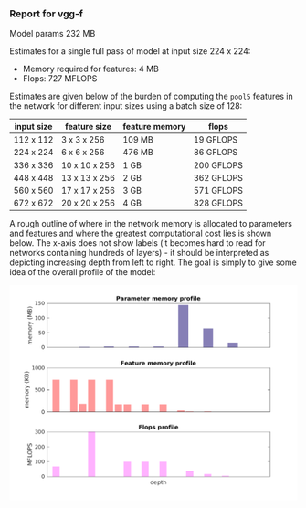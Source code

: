 ### Report for vgg-f
Model params 232 MB 

Estimates for a single full pass of model at input size 224 x 224: 

* Memory required for features: 4 MB 
* Flops: 727 MFLOPS 

Estimates are given below of the burden of computing the `pool5` features in the network for different input sizes using a batch size of 128: 

| input size | feature size | feature memory | flops | 
|------------|--------------|----------------|-------| 
| 112 x 112 | 3 x 3 x 256 | 109 MB | 19 GFLOPS |
| 224 x 224 | 6 x 6 x 256 | 476 MB | 86 GFLOPS |
| 336 x 336 | 10 x 10 x 256 | 1 GB | 200 GFLOPS |
| 448 x 448 | 13 x 13 x 256 | 2 GB | 362 GFLOPS |
| 560 x 560 | 17 x 17 x 256 | 3 GB | 571 GFLOPS |
| 672 x 672 | 20 x 20 x 256 | 4 GB | 828 GFLOPS |

A rough outline of where in the network memory is allocated to parameters and features and where the greatest computational cost lies is shown below.  The x-axis does not show labels (it becomes hard to read for networks containing hundreds of layers) - it should be interpreted as depicting increasing depth from left to right.  The goal is simply to give some idea of the overall profile of the model: 

![vgg-f profile](figs/vgg-f.png)
